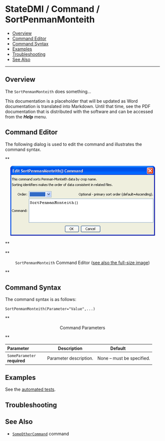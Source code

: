 # StateDMI / Command / SortPenmanMonteith #

* [Overview](#overview)
* [Command Editor](#command-editor)
* [Command Syntax](#command-syntax)
* [Examples](#examples)
* [Troubleshooting](#troubleshooting)
* [See Also](#see-also)

-------------------------

## Overview ##

The `SortPenmanMonteith` does something...

This documentation is a placeholder that will be updated as Word documentation is translated into Markdown.
Until that time, see the PDF documentation that is distributed with the software and can be accessed
from the ***Help*** menu.

## Command Editor ##

The following dialog is used to edit the command and illustrates the command syntax.

**<p style="text-align: center;">
![SortPenmanMonteith](SortPenmanMonteith.png)
</p>**

**<p style="text-align: center;">
`SortPenmanMonteith` Command Editor (<a href="../SortPenmanMonteith.png">see also the full-size image</a>)
</p>**

## Command Syntax ##

The command syntax is as follows:

```text
SortPenmanMonteith(Parameter="Value",...)
```
**<p style="text-align: center;">
Command Parameters
</p>**

| **Parameter**&nbsp;&nbsp;&nbsp;&nbsp;&nbsp;&nbsp;&nbsp;&nbsp;&nbsp;&nbsp;&nbsp;&nbsp; | **Description** | **Default**&nbsp;&nbsp;&nbsp;&nbsp;&nbsp;&nbsp;&nbsp;&nbsp;&nbsp;&nbsp; |
| --------------|-----------------|----------------- |
|`SomeParameter`<br>**required**|Parameter description.|None – must be specified.|

## Examples ##

See the [automated tests](https://github.com/OpenCDSS/cdss-app-statedmi-test/tree/master/test/regression/commands/SortPenmanMonteith).

## Troubleshooting ##

## See Also ##

* [`SomeOtherCommand`](../SomeOtherCommand/SomeOtherCommand) command
